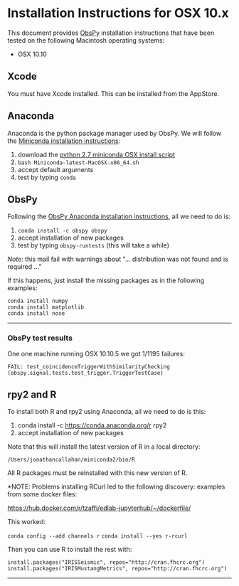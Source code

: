 # Installation Instructions for OSX 10.x

This document provides [ObsPy](https://github.com/obspy/obspy/wiki) installation instructions
that have been tested on the following Macintosh operating systems:

 * OSX 10.10
 

## Xcode ##

You must have Xcode installed. This can be installed from the AppStore.


## Anaconda ##

Anaconda is the python package manager used by ObsPy. We will follow the
[Miniconda installation instructions](http://conda.pydata.org/docs/install/quick.html):

 1. download the [python 2.7 miniconda OSX install script](https://repo.continuum.io/miniconda/Miniconda-latest-MacOSX-x86_64.sh)
 1. `bash Miniconda-latest-MacOSX-x86_64.sh`
 1. accept default arguments
 1. test by typing `conda`
 

## ObsPy ##

Following the [ObsPy Anaconda installation instructions](https://github.com/obspy/obspy/wiki/Installation-via-Anaconda),
all we need to do is:

 1. `conda install -c obspy obspy`
 1. accept installation of new packages
 1. test by typing `obspy-runtests` (this will take a while)

*Note:* this mail fail with warnings about "... distribution was not found and is required ..."

If this happens, just install the missing packages as in the following examples:

`conda install numpy`  
`conda install matplotlib`  
`conda install nose`  

----

### ObsPy test results ###

One one machine running OSX 10.10.5 we got 1/1195 failures:

`FAIL: test_coincidenceTriggerWithSimilarityChecking (obspy.signal.tests.test_trigger.TriggerTestCase)`


## rpy2 and R ##

To install both R and rpy2 using Anaconda, all we need to do is this:

 1. conda install -c https://conda.anaconda.org/r rpy2
 1. accept installation of new packages


Note that this will install the latest version of R in a local directory:

`/Users/jonathancallahan/miniconda2/bin/R`

All R packages must be reinstalled with this new version of R.

*NOTE:  Problems installing RCurl led to the following discovery:
 examples from some docker files:

https://hub.docker.com/r/tzaffi/edlab-jupyterhub/~/dockerfile/

This worked:

`conda config --add channels r`
`conda install --yes r-rcurl`

Then you can use R to install the rest with:

`install.packages("IRISSeismic", repos="http://cran.fhcrc.org")`
`install.packages("IRISMustangMetrics", repos="http://cran.fhcrc.org")`

----

